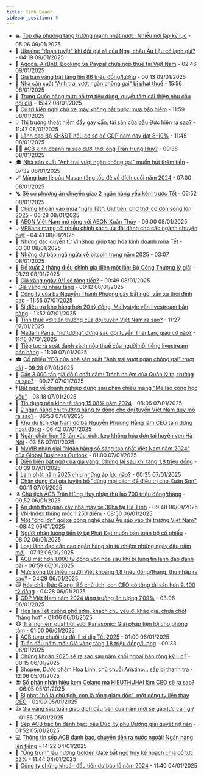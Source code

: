 ```yaml
---
title: Kinh Doanh
sidebar_position: 5
---
```


<!-- dantri-kinh-doanh:START -->
- 🏊 [Top địa phương tăng trưởng mạnh nhất nước: Nhiều nơi lập kỷ lục](https://dantri.com.vn/kinh-doanh/top-dia-phuong-tang-truong-manh-nhat-nuoc-nhieu-noi-lap-ky-luc-20250109090011420.htm) - 05:06 09/01/2025
- 🦆 [Ukraine &quot;đoạn tuyệt&quot; khí đốt giá rẻ của Nga, châu Âu liệu có lạnh giá?](https://dantri.com.vn/kinh-doanh/ukraine-doan-tuyet-khi-dot-gia-re-cua-nga-chau-au-lieu-co-lanh-gia-20250107164504867.htm) - 04:19 09/01/2025
- 🦄 [Agoda, AirBnB, Booking và Paypal chưa nộp thuế tại Việt Nam](https://dantri.com.vn/kinh-doanh/agoda-airbnb-booking-va-paypal-chua-nop-thue-tai-viet-nam-20250109093546055.htm) - 02:46 09/01/2025
- 🌝 [Giá bán vàng bật tăng lên 86 triệu đồng/lượng](https://dantri.com.vn/kinh-doanh/gia-ban-vang-bat-tang-len-86-trieu-dongluong-20250109003741821.htm) - 00:13 09/01/2025
- 💃 [Nhà sản xuất &quot;Anh trai vượt ngàn chông gai&quot; bị phạt thuế](https://dantri.com.vn/kinh-doanh/nha-san-xuat-anh-trai-vuot-ngan-chong-gai-bi-phat-thue-20250108220249699.htm) - 15:56 08/01/2025
- 🦏 [Trung Quốc nâng mức hỗ trợ tiêu dùng, quyết tâm cải thiện nhu cầu nội địa](https://dantri.com.vn/kinh-doanh/trung-quoc-nang-muc-ho-tro-tieu-dung-quyet-tam-cai-thien-nhu-cau-noi-dia-20250108220936796.htm) - 15:42 08/01/2025
- 🦩 [Cử tri kiến nghị chủ xe máy không bắt buộc mua bảo hiểm](https://dantri.com.vn/kinh-doanh/cu-tri-kien-nghi-chu-xe-may-khong-bat-buoc-mua-bao-hiem-20250108173135416.htm) - 11:59 08/01/2025
- 💡 [Thị trường thoát hiểm đầy gay cấn; tài sản của bầu Đức hiện ra sao?](https://dantri.com.vn/kinh-doanh/thi-truong-thoat-hiem-day-gay-can-tai-san-cua-bau-duc-hien-ra-sao-20250108170217783.htm) - 11:47 08/01/2025
- 🌊 [Lãnh đạo Bộ KH&amp;ĐT nêu cơ sở để GDP năm nay đạt 8-10%](https://dantri.com.vn/kinh-doanh/lanh-dao-bo-khdt-neu-co-so-de-gdp-nam-nay-dat-8-10-20250108171705326.htm) - 11:45 08/01/2025
- 🧑‍💻 [ACB kinh doanh ra sao dưới thời ông Trần Hùng Huy?](https://dantri.com.vn/kinh-doanh/acb-kinh-doanh-ra-sao-duoi-thoi-ong-tran-hung-huy-20250108160457091.htm) - 09:38 08/01/2025
- 🎓 [Nhà sản xuất &quot;Anh trai vượt ngàn chông gai&quot; muốn hút thêm tiền](https://dantri.com.vn/kinh-doanh/nha-san-xuat-anh-trai-vuot-ngan-chong-gai-muon-hut-them-tien-20250108114250026.htm) - 07:32 08/01/2025
- 🪄 [Mảng bán lẻ của Masan tăng tốc để về đích cuối năm 2024](https://dantri.com.vn/kinh-doanh/mang-ban-le-cua-masan-tang-toc-de-ve-dich-cuoi-nam-2024-20250108114644512.htm) - 07:00 08/01/2025
- 🪜 [Sẽ có phương án chuyển giao 2 ngân hàng yếu kém trước Tết](https://dantri.com.vn/kinh-doanh/se-co-phuong-an-chuyen-giao-2-ngan-hang-yeu-kem-truoc-tet-20250108134231402.htm) - 06:52 08/01/2025
- 🦄 [Chứng khoán vào mùa &quot;nghỉ Tết&quot;: Giữ tiền, chờ thời cơ đón sóng lớn 2025](https://dantri.com.vn/kinh-doanh/chung-khoan-vao-mua-nghi-tet-giu-tien-cho-thoi-co-don-song-lon-2025-20250108090124543.htm) - 06:28 08/01/2025
- 💯 [AEON Việt Nam mở rộng với AEON Xuân Thủy](https://dantri.com.vn/kinh-doanh/aeon-viet-nam-mo-rong-voi-aeon-xuan-thuy-20250108110642046.htm) - 06:00 08/01/2025
- 💡 [VPBank mang tới nhiều chính sách ưu đãi dành cho các ngành chuyên biệt](https://dantri.com.vn/kinh-doanh/vpbank-mang-toi-nhieu-chinh-sach-uu-dai-danh-cho-cac-nganh-chuyen-biet-20250108113431595.htm) - 04:41 08/01/2025
- 🧰 [Những đặc quyền từ VinShop giúp tạp hóa kinh doanh mùa Tết](https://dantri.com.vn/kinh-doanh/nhung-dac-quyen-tu-vinshop-giup-tap-hoa-kinh-doanh-mua-tet-20250107195633723.htm) - 03:30 08/01/2025
- 🎊 [Những dự báo ngã ngửa về bitcoin trong năm 2025](https://dantri.com.vn/kinh-doanh/nhung-du-bao-nga-ngua-ve-bitcoin-trong-nam-2025-20250108083559259.htm) - 03:07 08/01/2025
- 🔭 [Đề xuất 2 tháng điều chỉnh giá điện một lần: Bộ Công Thương lý giải](https://dantri.com.vn/kinh-doanh/de-xuat-2-thang-dieu-chinh-gia-dien-mot-lan-bo-cong-thuong-ly-giai-20250108080249557.htm) - 01:29 08/01/2025
- 💼 [Giá xăng ngày 9/1 sẽ tăng tiếp?](https://dantri.com.vn/kinh-doanh/gia-xang-ngay-91-se-tang-tiep-20250108073454021.htm) - 00:49 08/01/2025
- 🕯 [Giá vàng rủ nhau tăng](https://dantri.com.vn/kinh-doanh/gia-vang-ru-nhau-tang-20250108070752459.htm) - 00:12 08/01/2025
- 🫣 [Công ty của bà Nguyễn Thanh Phượng gây bất ngờ, vẫn xa thời đỉnh cao](https://dantri.com.vn/kinh-doanh/cong-ty-cua-ba-nguyen-thanh-phuong-gay-bat-ngo-van-xa-thoi-dinh-cao-20250107172234841.htm) - 11:56 07/01/2025
- 🤠 [Bị điều tra kho hàng hơn 20 tỷ đồng, Mailystyle vẫn livestream bán hàng](https://dantri.com.vn/kinh-doanh/bi-dieu-tra-kho-hang-hon-20-ty-dong-mailystyle-van-livestream-ban-hang-20250107181754221.htm) - 11:52 07/01/2025
- 🌈 [Tính thuế với tiền thưởng của đội tuyển Việt Nam ra sao?](https://dantri.com.vn/kinh-doanh/tinh-thue-voi-tien-thuong-cua-doi-tuyen-viet-nam-ra-sao-20250107181727708.htm) - 11:27 07/01/2025
- 🦅 [Madam Pang, &quot;nữ tướng&quot; đứng sau đội tuyển Thái Lan, giàu cỡ nào?](https://dantri.com.vn/kinh-doanh/madam-pang-nu-tuong-dung-sau-doi-tuyen-thai-lan-giau-co-nao-20250107145635803.htm) - 11:15 07/01/2025
- 🌁 [Tiếp tục rà soát danh sách nộp thuế của người nổi tiếng livestream bán hàng](https://dantri.com.vn/kinh-doanh/tiep-tuc-ra-soat-danh-sach-nop-thue-cua-nguoi-noi-tieng-livestream-ban-hang-20250107174957730.htm) - 11:09 07/01/2025
- 🎓 [Cổ phiếu YEG của nhà sản xuất &quot;Anh trai vượt ngàn chông gai&quot; trượt dài](https://dantri.com.vn/kinh-doanh/co-phieu-yeg-cua-nha-san-xuat-anh-trai-vuot-ngan-chong-gai-truot-dai-20250107155707133.htm) - 09:28 07/01/2025
- 📝 [Gần 3.000 tấn giá đỗ ủ chất cấm: Trách nhiệm của Quản lý thị trường ra sao?](https://dantri.com.vn/kinh-doanh/gan-3000-tan-gia-do-u-chat-cam-trach-nhiem-cua-quan-ly-thi-truong-ra-sao-20250107162316418.htm) - 09:27 07/01/2025
- 🕴 [Bất ngờ về doanh nghiệp đứng sau phim chiếu mạng &quot;Mẹ lao công học yêu&quot;](https://dantri.com.vn/kinh-doanh/bat-ngo-ve-doanh-nghiep-dung-sau-phim-chieu-mang-me-lao-cong-hoc-yeu-20250107150544085.htm) - 08:18 07/01/2025
- 🧰 [Tín dụng nền kinh tế tăng 15,08% năm 2024](https://dantri.com.vn/kinh-doanh/tin-dung-nen-kinh-te-tang-1508-nam-2024-20250107150232458.htm) - 08:06 07/01/2025
- 🤖 [2 ngân hàng chi thưởng hàng tỷ đồng cho đội tuyển Việt Nam quy mô ra sao?](https://dantri.com.vn/kinh-doanh/2-ngan-hang-chi-thuong-hang-ty-dong-cho-doi-tuyen-viet-nam-quy-mo-ra-sao-20250107134458209.htm) - 06:53 07/01/2025
- 🤠 [Khu du lịch Đại Nam do bà Nguyễn Phương Hằng làm CEO tạm dừng hoạt động](https://dantri.com.vn/kinh-doanh/khu-du-lich-dai-nam-do-ba-nguyen-phuong-hang-lam-ceo-tam-dung-hoat-dong-20250107134043383.htm) - 06:42 07/01/2025
- 🌮 [Ngăn chặn hơn 13 tấn xúc xích, kẹo không hóa đơn tại huyện ven Hà Nội](https://dantri.com.vn/kinh-doanh/ngan-chan-hon-13-tan-xuc-xich-keo-khong-hoa-don-tai-huyen-ven-ha-noi-20250107094517647.htm) - 03:56 07/01/2025
- 🦄 [MyVIB nhận giải &quot;Ngân hàng số sáng tạo nhất Việt Nam năm 2024&quot; của Global Business Outlook](https://dantri.com.vn/kinh-doanh/myvib-nhan-giai-ngan-hang-so-sang-tao-nhat-viet-nam-nam-2024-cua-global-business-outlook-20250106184130912.htm) - 01:00 07/01/2025
- 👺 [Diễn biến bất ngờ của giá vàng: Chững lại sau khi tăng 1,8 triệu đồng](https://dantri.com.vn/kinh-doanh/dien-bien-bat-ngo-cua-gia-vang-chung-lai-sau-khi-tang-18-trieu-dong-20250106235226345.htm) - 00:39 07/01/2025
- 🤗 [Lạm phát năm 2025 chịu những áp lực nào?](https://dantri.com.vn/kinh-doanh/lam-phat-nam-2025-chiu-nhung-ap-luc-nao-20250106160447487.htm) - 00:35 07/01/2025
- 💪 [Chân dung đại gia tuyên bố &quot;dùng mọi cách để điều trị cho Xuân Son&quot;](https://dantri.com.vn/kinh-doanh/chan-dung-dai-gia-tuyen-bo-dung-moi-cach-de-dieu-tri-cho-xuan-son-20250107000734150.htm) - 00:11 07/01/2025
- ⚗️ [Chủ tịch ACB Trần Hùng Huy nhận thù lao 700 triệu đồng/tháng](https://dantri.com.vn/kinh-doanh/chu-tich-acb-tran-hung-huy-nhan-thu-lao-700-trieu-dongthang-20250106152350024.htm) - 09:52 06/01/2025
- 🧠 [Ấn định thời gian xây nhà máy xe 36ha tại Hà Tĩnh](https://dantri.com.vn/kinh-doanh/an-dinh-thoi-gian-xay-nha-may-xe-36ha-tai-ha-tinh-20250106143649497.htm) - 09:48 06/01/2025
- 🗽 [VN-Index thủng mốc 1.250 điểm](https://dantri.com.vn/kinh-doanh/vn-index-thung-moc-1250-diem-20250106153251082.htm) - 08:50 06/01/2025
- 🫣 [Một &quot;ông lớn&quot; gọi xe công nghệ châu Âu sắp vào thị trường Việt Nam?](https://dantri.com.vn/kinh-doanh/mot-ong-lon-goi-xe-cong-nghe-chau-au-sap-vao-thi-truong-viet-nam-20250106114146886.htm) - 08:42 06/01/2025
- 🫣 [Người nhận lương tiền tỷ tại Phát Đạt muốn bán toàn bộ cổ phiếu](https://dantri.com.vn/kinh-doanh/nguoi-nhan-luong-tien-ty-tai-phat-dat-muon-ban-toan-bo-co-phieu-20250106141244849.htm) - 08:02 06/01/2025
- 🫣 [Loạt lãnh đạo cấp cao ngân hàng xin từ nhiệm những ngày đầu năm mới](https://dantri.com.vn/kinh-doanh/loat-lanh-dao-cap-cao-ngan-hang-xin-tu-nhiem-nhung-ngay-dau-nam-moi-20250106122442515.htm) - 07:12 06/01/2025
- 💂 [ACB mất hơn 1.000 tỷ đồng vốn hóa sau khi bị tung tin lãnh đạo đánh bài](https://dantri.com.vn/kinh-doanh/acb-mat-hon-1000-ty-dong-von-hoa-sau-khi-bi-tung-tin-lanh-dao-danh-bai-20250106125624895.htm) - 06:59 06/01/2025
- 💫 [Mức sống tối thiểu người Việt khoảng 1,8 triệu đồng/tháng, thu nhập ra sao?](https://dantri.com.vn/kinh-doanh/muc-song-toi-thieu-nguoi-viet-khoang-18-trieu-dongthang-thu-nhap-ra-sao-20250106110959604.htm) - 04:29 06/01/2025
- 😺 [Hóa chất Đức Giang: Bố chủ tịch, con CEO có tổng tài sản hơn 9.400 tỷ đồng](https://dantri.com.vn/kinh-doanh/hoa-chat-duc-giang-bo-chu-tich-con-ceo-co-tong-tai-san-hon-9400-ty-dong-20250106102810461.htm) - 04:28 06/01/2025
- 🦆 [GDP Việt Nam năm 2024 tăng trưởng ấn tượng 7,09%](https://dantri.com.vn/kinh-doanh/gdp-viet-nam-nam-2024-tang-truong-an-tuong-709-20250106093943787.htm) - 03:06 06/01/2025
- 👀 [Hoa lan Tết xuống phố sớm, khách chủ yếu đi khảo giá, chưa chốt &quot;hàng hot&quot;](https://dantri.com.vn/kinh-doanh/hoa-lan-tet-xuong-pho-som-khach-chu-yeu-di-khao-gia-chua-chot-hang-hot-20250105140630638.htm) - 01:06 06/01/2025
- 🐵 [Trải nghiệm quạt hút sưởi Panasonic: Giải pháp tiện lợi cho phòng tắm](https://dantri.com.vn/kinh-doanh/trai-nghiem-quat-hut-suoi-panasonic-giai-phap-tien-loi-cho-phong-tam-20250103203731158.htm) - 01:00 06/01/2025
- 🤖 [ACB tung chuỗi ưu đãi lì xì dịp Tết 2025](https://dantri.com.vn/kinh-doanh/acb-tung-chuoi-uu-dai-li-xi-dip-tet-2025-20250103172820693.htm) - 01:00 06/01/2025
- 💂 [Tuần đầu năm mới: Giá vàng tăng 1,8 triệu đồng/lượng](https://dantri.com.vn/kinh-doanh/tuan-dau-nam-moi-gia-vang-tang-18-trieu-dongluong-20250106003401507.htm) - 00:33 06/01/2025
- 🦆 [Chứng khoán 2025 sẽ ra sao sau năm khối ngoại bán ròng kỷ lục?](https://dantri.com.vn/kinh-doanh/chung-khoan-2025-se-ra-sao-sau-nam-khoi-ngoai-ban-rong-ky-luc-20250103124808073.htm) - 00:15 06/01/2025
- 🦅 [Shopee, Dược phẩm Hoa Linh, chủ chuỗi Aristino... sắp bị thanh tra](https://dantri.com.vn/kinh-doanh/shopee-duoc-pham-hoa-linh-chu-chuoi-aristino-sap-bi-thanh-tra-20250105171154466.htm) - 12:06 05/01/2025
- 😎 [Số phận nhãn hiệu kem Celano mà HIEUTHUHAI làm CEO sẽ ra sao?](https://dantri.com.vn/kinh-doanh/so-phan-nhan-hieu-kem-celano-ma-hieuthuhai-lam-ceo-se-ra-sao-20250104163808624.htm) - 06:05 05/01/2025
- 🐎 [Bị phạt &quot;bố là chủ tịch, con là tổng giám đốc&quot;, một công ty liền thay CEO](https://dantri.com.vn/kinh-doanh/bi-phat-bo-la-chu-tich-con-la-tong-giam-doc-mot-cong-ty-lien-thay-ceo-20250105054827828.htm) - 02:09 05/01/2025
- 👍 [Giá vàng sau tuần giao dịch đầu tiên của năm mới sẽ gặp lực cản gì?](https://dantri.com.vn/kinh-doanh/gia-vang-sau-tuan-giao-dich-dau-tien-cua-nam-moi-se-gap-luc-can-gi-20250104213618516.htm) - 01:56 05/01/2025
- 🦒 [Sếp ACB bác tin đánh bạc; bầu Đức, tỷ phú Dương giải quyết nợ nần](https://dantri.com.vn/kinh-doanh/sep-acb-bac-tin-danh-bac-bau-duc-ty-phu-duong-giai-quyet-no-nan-20250105080841644.htm) - 01:52 05/01/2025
- 💻 [Thông tin sếp ACB đánh bạc, chuyển tiền ra nước ngoài: Ngân hàng lên tiếng](https://dantri.com.vn/kinh-doanh/thong-tin-sep-acb-danh-bac-chuyen-tien-ra-nuoc-ngoai-ngan-hang-len-tieng-20250104204626178.htm) - 14:22 04/01/2025
- 👺 [&quot;Ông trùm&quot; lẩu nướng Golden Gate bất ngờ hủy kế hoạch chia cổ tức 53%](https://dantri.com.vn/kinh-doanh/ong-trum-lau-nuong-golden-gate-bat-ngo-huy-ke-hoach-chia-co-tuc-53-20250104091533798.htm) - 11:44 04/01/2025
- 🧐 [Công ty chứng khoán đầu tiên dự báo lỗ năm 2024](https://dantri.com.vn/kinh-doanh/cong-ty-chung-khoan-dau-tien-du-bao-lo-nam-2024-20250104164522081.htm) - 11:40 04/01/2025<!-- dantri-kinh-doanh:END -->
